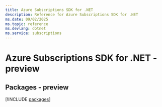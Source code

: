 ```yaml
---
title: Azure Subscriptions SDK for .NET
description: Reference for Azure Subscriptions SDK for .NET
ms.date: 09/02/2025
ms.topic: reference
ms.devlang: dotnet
ms.service: subscriptions
---
```

# Azure Subscriptions SDK for .NET - preview
## Packages - preview
[!INCLUDE [packages](subscriptions-index.md)]